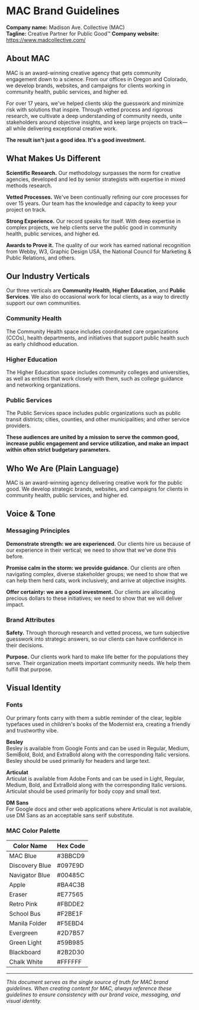 # MAC Brand Guidelines

**Company name:** Madison Ave. Collective (MAC)  
**Tagline:** Creative Partner for Public Good™
**Company website:** https://www.madcollective.com/

## About MAC

MAC is an award-winning creative agency that gets community engagement down to a science. From our offices in Oregon and Colorado, we develop brands, websites, and campaigns for clients working in community health, public services, and higher ed.

For over 17 years, we've helped clients skip the guesswork and minimize risk with solutions that inspire. Through vetted process and rigorous research, we cultivate a deep understanding of community needs, unite stakeholders around objective insights, and keep large projects on track—all while delivering exceptional creative work.

**The result isn't just a good idea. It's a good investment.**

## What Makes Us Different

**Scientific Research.** Our methodology surpasses the norm for creative agencies, developed and led by senior strategists with expertise in mixed methods research.

**Vetted Processes.** We've been continually refining our core processes for over 15 years. Our team has the knowledge and capacity to keep your project on track.

**Strong Experience.** Our record speaks for itself. With deep expertise in complex projects, we help clients serve the public good in community health, public services, and higher ed.

**Awards to Prove it.** The quality of our work has earned national recognition from Webby, W3, Graphic Design USA, the National Council for Marketing & Public Relations, and others.

## Our Industry Verticals

Our three verticals are **Community Health**, **Higher Education**, and **Public Services**. We also do occasional work for local clients, as a way to directly support our own communities.

### Community Health
The Community Health space includes coordinated care organizations (CCOs), health departments, and initiatives that support public health such as early childhood education.

### Higher Education
The Higher Education space includes community colleges and universities, as well as entities that work closely with them, such as college guidance and networking organizations.

### Public Services
The Public Services space includes public organizations such as public transit districts; cities, counties, and other municipalities; and other service providers.

**These audiences are united by a mission to serve the common good, increase public engagement and service utilization, and make an impact within often strict budgetary parameters.**

## Who We Are (Plain Language)

MAC is an award-winning agency delivering creative work for the public good. We develop strategic brands, websites, and campaigns for clients in community health, public services, and higher ed.

## Voice & Tone

### Messaging Principles

**Demonstrate strength: we are experienced.** Our clients hire us because of our experience in their vertical; we need to show that we've done this before.

**Promise calm in the storm: we provide guidance.** Our clients are often navigating complex, diverse stakeholder groups; we need to show that we can help them herd cats, work inclusively, and arrive at objective insights.

**Offer certainty: we are a good investment.** Our clients are allocating precious dollars to these initiatives; we need to show that we will deliver impact.

### Brand Attributes

**Safety.** Through thorough research and vetted process, we turn subjective guesswork into strategic answers, so our clients can have confidence in their decisions.

**Purpose.** Our clients work hard to make life better for the populations they serve. Their organization meets important community needs. We help them fulfill that purpose.

## Visual Identity

### Fonts

Our primary fonts carry with them a subtle reminder of the clear, legible typefaces used in children's books of the Modernist era, creating a friendly and trustworthy vibe.

**Besley**  
Besley is available from Google Fonts and can be used in Regular, Medium, SemiBold, Bold, and ExtraBold along with the corresponding Italic versions. Besley should be used primarily for headers and large text.

**Articulat**  
Articulat is available from Adobe Fonts and can be used in Light, Regular, Medium, Bold, and ExtraBold along with the corresponding Italic versions. Articulat should be used primarily for body copy and small text.

**DM Sans**  
For Google docs and other web applications where Articulat is not available, use DM Sans as an acceptable sans serif substitute.

### MAC Color Palette

| Color Name | Hex Code |
|------------|----------|
| MAC Blue | #3BBCD9 |
| Discovery Blue | #097E9D |
| Navigator Blue | #00485C |
| Apple | #BA4C3B |
| Eraser | #E77565 |
| Retro Pink | #FBDDE2 |
| School Bus | #F2BE1F |
| Manila Folder | #F5EBD4 |
| Evergreen | #2D7B57 |
| Green Light | #59B985 |
| Blackboard | #2B2D30 |
| Chalk White | #FFFFFF |

---

*This document serves as the single source of truth for MAC brand guidelines. When creating content for MAC, always reference these guidelines to ensure consistency with our brand voice, messaging, and visual identity.*
